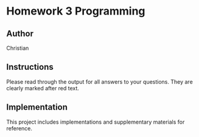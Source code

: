 # Homework 3 Programming

## Author
Christian

## Instructions
Please read through the output for all answers to your questions. They are clearly marked after red text.

## Implementation
This project includes implementations and supplementary materials for reference.
